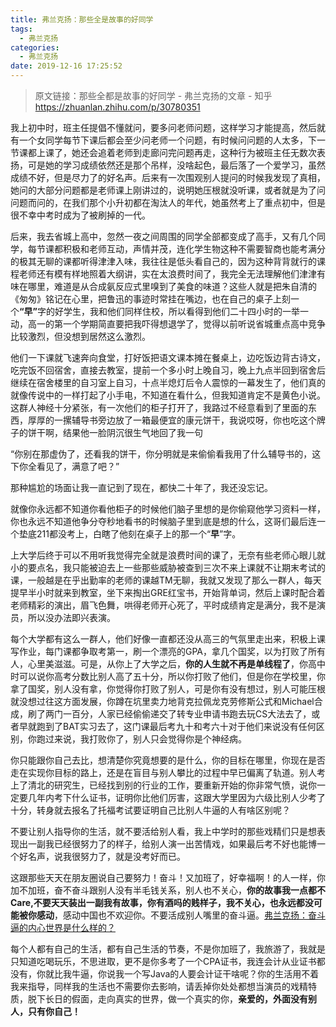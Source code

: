 ```yaml
---
title: 弗兰克扬：那些全是故事的好同学
tags:
  - 弗兰克扬
categories:
  - 弗兰克扬
date: 2019-12-16 17:25:52
---
```

> 原文链接：那些全都是故事的好同学 - 弗兰克扬的文章 - 知乎
       <https://zhuanlan.zhihu.com/p/30780351>

<!--more-->

<div class="Post-RichTextContainer"><div class="RichText ztext Post-RichText"><p>我上初中时，班主任提倡不懂就问，要多问老师问题，这样学习才能提高，然后就有一个女同学每节下课后都会至少问老师一个问题，有时候问问题的人太多，下一节课都上课了，她还会追着老师到走廊问完问题再走，这种行为被班主任无数次表扬，可是她的学习成绩依然还是那个吊样，没啥起色，最后落了一个爱学习，虽然成绩不好，但是尽力了的好名声。后来有一次围观别人提问的时候我发现了真相，她问的大部分问题都是老师课上刚讲过的，说明她压根就没听课，或者就是为了问问题而问的，在我们那个小升初都在淘汰人的年代，她虽然考上了重点初中，但是很不幸中考时成为了被刷掉的一代。</p><p>后来，我去省城上高中，忽然一夜之间周围的同学全部都变成了高手，又有几个同学，每节课都积极和老师互动，声情并茂，连化学生物这种不需要智商也能考满分的极其无聊的课都听得津津入味，我往往是低头看自己的，因为这种背背就行的课程老师还有模有样地照着大纲讲，实在太浪费时间了，我完全无法理解他们津津有味在哪里，难道是从合成氨反应式里嗅到了美食的味道？这些人就是把朱自清的《匆匆》铭记在心里，把鲁迅的事迹时常挂在嘴边，也在自己的桌子上刻一个<b>“早”</b>字的好学生，我和他们同样住校，所以看得到他们二十四小时的一举一动，高一的第一个学期简直要把我吓得想退学了，觉得以前听说省城重点高中竞争比较激烈，但没想到居然这么激烈。</p><p>他们一下课就飞速奔向食堂，打好饭把语文课本摊在餐桌上，边吃饭边背古诗文，吃完饭不回宿舍，直接去教室，提前一个多小时上晚自习，晚上九点半回到宿舍后继续在宿舍楼里的自习室上自习，十点半熄灯后令人震惊的一幕发生了，他们真的就像传说中的一样打起了小手电，不知道在看什么，但我知道肯定不是黄色小说。这群人神经十分紧张，有一次他们的柜子打开了，我路过不经意看到了里面的东西，厚厚的一摞辅导书旁边放了一箱最便宜的康元饼干，我说哎呀，你也吃这个牌子的饼干啊，结果他一脸阴沉很生气地回了我一句</p><p>“你别在那虚伪了，还看我的饼干，你分明就是来偷偷看我用了什么辅导书的，这下你全看见了，满意了吧？”</p><p>那种尴尬的场面让我一直记到了现在，都快二十年了，我还没忘记。</p><p>就像你永远都不知道你看他柜子的时候他们脑子里想的是你偷窥他学习资料一样，你也永远不知道他争分夺秒地看书的时候脑子里到底是想的什么，这哥们最后连一个垫底211都没考上，白瞎了他刻在桌子上的那一个“<b>早</b>”字。</p><p>上大学后终于可以不用听我觉得完全就是浪费时间的课了，无奈有些老师心眼儿就小的要点名，我只能被迫去上一些那些威胁被查到三次不来上课就不让期末考试的课，一般越是在乎出勤率的老师的课越TM无聊，我就又发现了那么一群人，每天提早半小时就来到教室，坐下来掏出GRE红宝书，开始背单词，然后上课时配合着老师精彩的演出，眉飞色舞，哄得老师开心死了，平时成绩肯定是满分，我不是演员，所以没办法即兴表演。</p><p>每个大学都有这么一群人，他们好像一直都还没从高三的气氛里走出来，积极上课写作业，每门课都争取考第一，刷一个漂亮的GPA，拿几个国奖，以为打败了所有人，心里美滋滋。可是，从你上了大学之后，<b>你的人生就不再是单线程了</b>，你高中时可以说你高考分数比别人高了五十分，所以你打败了他们，但是你在学校里，你拿了国奖，别人没有拿，你觉得你打败了别人，可是你有没有想过，别人可能压根就没想过往这方面发展，你蹲在坑里卖力地背克拉佩龙克劳修斯公式和Michael合成，刷了两门一百分，人家已经偷偷递交了转专业申请书跑去玩CS大法去了，或者早就跑到了BAT实习去了，这门课最后考九十和考六十对于他们来说没有任何区别，你跑过来说，我打败你了，别人只会觉得你是个神经病。</p><p>你只能跟你自己去比，想清楚你究竟想要的是什么，你的目标在哪里，你现在是否走在实现你目标的路上，还是在盲目与别人攀比的过程中早已偏离了轨道。别人考上了清北的研究生，已经找到别的行业的工作，要重新开始的你非常气愤，说你一定要几年内考下什么证书，证明你比他们厉害，这跟大学里因为六级比别人少考了十分，转身就去报名了托福考试要证明自己比别人牛逼的人有啥区别呢？</p><p>不要让别人指导你的生活，就不要活给别人看，我上中学时的那些戏精们只是想表现出一副我已经很努力了的样子，给别人演一出苦情戏，如果最后考不好也能博一个好名声，说我很努力了，就是没考好而已。</p><p>这跟那些天天在朋友圈说自己要努力！奋斗！又加班了，好幸福啊！的人一样，你加不加班，奋不奋斗跟别人没有半毛钱关系，别人也不关心，<b>你的故事我一点都不Care,不要天天装出一副我有故事，你有酒吗的贱样子，我不关心，也永远都没可能被你感动</b>，感动中国也不欢迎你。不要活成别人嘴里的奋斗逼。<a href="https://www.zhihu.com/question/53419313/answer/152490814" class="internal" data-za-detail-view-id="1043">弗兰克扬：奋斗逼的内心世界是什么样的？</a></p><p>每个人都有自己的生活，都有自己生活的节奏，不是你加班了，我旅游了，我就是只知道吃喝玩乐，不思进取，更不是你多考了一个CPA证书，我连会计从业证书都没有，你就比我牛逼，你说我一个写Java的人要会计证干啥呢？你的生活用不着我来指导，同样我的生活也不需要你去影响，请丢掉你处处都想当演员的戏精特质，脱下长日的假面，走向真实的世界，做一个真实的你，<b>亲爱的，外面没有别人，只有你自己！</b></p></div></div>